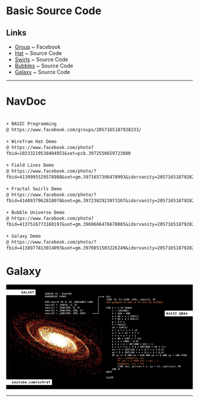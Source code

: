 
# Basic Source Code

[fb]:
<https://www.facebook.com/groups/2057165187928233/> 
"BASIC Programming"

[hat]: 
<https://www.facebook.com/photo?fbid=10233219538484953&set=pcb.3972550659723000> 
"Wirefram Hat Demo"

[field]: 
<https://www.facebook.com/photo/?fbid=4139995529578988&set=gm.3971657396478993&idorvanity=2057165187928233> 
"Field Lines Demo"

[swirls]:
<https://www.facebook.com/photo/?fbid=4140937962818078&set=gm.3972382923073107&idorvanity=2057165187928233>
"Fractal Swirls Demo"

[bubbles]:
<https://www.facebook.com/photo?fbid=4137516773160197&set=gm.3969666476678085&idorvanity=2057165187928233>
"Bubble Universe Demo"

[galaxy]:
<https://www.facebook.com/photo/?fbid=4138977813014093&set=gm.3970851503226249&idorvanity=2057165187928233>
"Galaxy Demo"

## Links

- [Group][fb] ~ Facebook
- [Hat][hat] ~ Source Code
- [Swirls][swirls] ~ Source Code
- [Bubbles][bubbles] ~ Source Code
- [Galaxy][galaxy] ~ Source Code

---

# NavDoc

```

+ BASIC Programming
@ https://www.facebook.com/groups/2057165187928233/

+ Wirefram Hat Demo
@ https://www.facebook.com/photo?fbid=10233219538484953&set=pcb.3972550659723000

+ Field Lines Demo
@ https://www.facebook.com/photo/?fbid=4139995529578988&set=gm.3971657396478993&idorvanity=2057165187928233

+ Fractal Swirls Demo
@ https://www.facebook.com/photo/?fbid=4140937962818078&set=gm.3972382923073107&idorvanity=2057165187928233

+ Bubble Universe Demo
@ https://www.facebook.com/photo?fbid=4137516773160197&set=gm.3969666476678085&idorvanity=2057165187928233

+ Galaxy Demo
@ https://www.facebook.com/photo/?fbid=4138977813014093&set=gm.3970851503226249&idorvanity=2057165187928233

```

# Galaxy

![Sample](./art/galaxy.jpg)

---
